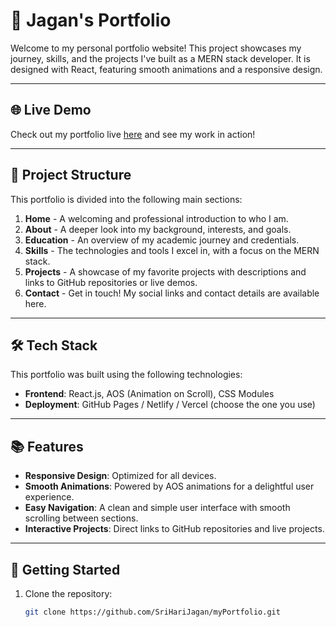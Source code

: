 # 🚀 Jagan's Portfolio

Welcome to my personal portfolio website! This project showcases my journey, skills, and the projects I've built as a MERN stack developer. It is designed with React, featuring smooth animations and a responsive design.

---

## 🌐 Live Demo

Check out my portfolio live [here](https://your-portfolio-link.com) and see my work in action!

---

## 📁 Project Structure

This portfolio is divided into the following main sections:

1. **Home** - A welcoming and professional introduction to who I am.
2. **About** - A deeper look into my background, interests, and goals.
3. **Education** - An overview of my academic journey and credentials.
4. **Skills** - The technologies and tools I excel in, with a focus on the MERN stack.
5. **Projects** - A showcase of my favorite projects with descriptions and links to GitHub repositories or live demos.
6. **Contact** - Get in touch! My social links and contact details are available here.

---

## 🛠️ Tech Stack

This portfolio was built using the following technologies:

- **Frontend**: React.js, AOS (Animation on Scroll), CSS Modules
- **Deployment**: GitHub Pages / Netlify / Vercel (choose the one you use)

---

## 📚 Features

- **Responsive Design**: Optimized for all devices.
- **Smooth Animations**: Powered by AOS animations for a delightful user experience.
- **Easy Navigation**: A clean and simple user interface with smooth scrolling between sections.
- **Interactive Projects**: Direct links to GitHub repositories and live projects.

---

## 🚀 Getting Started

1. Clone the repository:
   ```bash
   git clone https://github.com/SriHariJagan/myPortfolio.git
